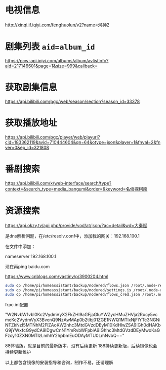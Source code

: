 

# 电视信息
http://xinqi.if.iqiyi.com/fenghuolun/v2?name=河神2

# 剧集列表 `aid=album_id`
https://pcw-api.iqiyi.com/albums/album/avlistinfo?aid=217146601&page=1&size=999&callback=

# 获取剧集信息
https://api.bilibili.com/pgc/web/season/section?season_id=33378


# 获取播放地址
https://api.bilibili.com/pgc/player/web/playurl?cid=183362119&avid=710444604&qn=64&otype=json&player=1&fnval=2&fnver=0&ep_id=321808

# 番剧搜索
https://api.bilibili.com/x/web-interface/search/type?context=&search_type=media_bangumi&order=&keyword=名侦探柯南

# 资源搜索
https://api.okzy.tv/api.php/provide/vod/at/json/?ac=detail&wd=大秦赋



是dns解析问题，在/etc/resolv.conf中，添加我的网关：192.168.100.1

在文件中添加：

nameserver 192.168.100.1

现在再ping baidu.com

https://www.cnblogs.com/vastiny/p/3900204.html


```bash
sudo cp /home/pi/homeassistant/backup/nodered/flows.json /root/.node-red/flows.json 
sudo cp /home/pi/homeassistant/backup/nodered/settings.js /root/.node-red/settings.js
sudo cp /home/pi/homeassistant/backup/nodered/flows_cred.json /root/.node-red/flows_cred.json
```

frpc.ini配置

"W2NvbW1vbl0Kc2VydmVyX2FkZHI9aGFjaGluYWZycHMuZHVja2Rucy5vcmcKc2VydmVyX3BvcnQ9NzAwMAp0b2tlbj01ZGE1NWQ1MTIxNjFlYTc3NGNiNTZkNzI5MTNhM2FlZAoKW2hhc3MtdGVzdDEyM10KdHlwZSA9IGh0dHAKbG9jYWxfcG9ydCA9IDgwCnN1YmRvbWFpbiA9IGhhc3MtdGVzdDEyMwoKaGFzcy10ZXN0MTIzLmhhY2hpbmEuODAyMTU0LmNvbQ=="


88体验版，就是目前的最新版本，没有后续更新
188持续更新版，后续镜像也会持续更新维护

以上都包含镜像的安装指导和咨询，制作不易，还请理解